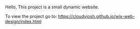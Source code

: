 Hello, This project is a small dynamic website.

To view the project go to: https://cloudyjosh.github.io/wix-web-design/index.html